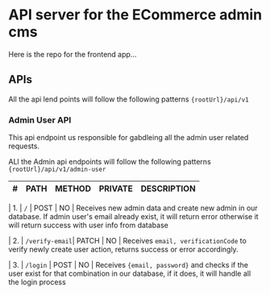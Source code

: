 # API server for the ECommerce admin cms

Here is the repo for the frontend app...

## APIs

All the api lend points will follow the following patterns `{rootUrl}/api/v1`

### Admin User API

This api endpoint us responsible for gabdleing all the admin user related requests.

ALl the Admin api endpoints will follow the following patterns `{rootUrl}/api/v1/admin-user`

| #   | PATH | METHOD | PRIVATE | DESCRIPTION |
| --- | ---- | ------ | ------- | ----------- |

| 1. | `/` | POST | NO | Receives new admin data and create new admin in our database. If admin user's email already exist, it will return error otherwise it will return success with user info from database

| 2. | `/verify-email`| PATCH | NO | Receives `email, verificationCode` to verify newly create user action, returns success or error accordingly.

| 3. | `/login` | POST | NO | Receives `{email, password}` and checks if the user exist for that combination in our database, if it does, it will handle all the login process
